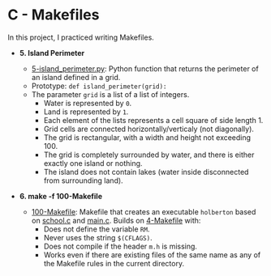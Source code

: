 # C - Makefiles

In this project, I practiced writing Makefiles.

* **5. Island Perimeter**
  * [5-island_perimeter.py](./5-island_perimeter.py): Python function that returns the
  perimeter of an island defined in a grid.
  * Prototype: `def island_perimeter(grid):`
  * The parameter `grid` is a list of a list of integers.
    * Water is represented by `0`.
    * Land is represented by `1`.
    * Each element of the lists represents a cell square of side length 1.
    * Grid cells are connected horizontally/verticaly (not diagonally).
    * The grid is rectangular, with a width and height not exceeding 100.
    * The grid is completely surrounded by water, and there is either exactly
    one island or nothing.
    * The island does not contain lakes (water inside disconnected from
    surrounding land).

* **6. make -f 100-Makefile**
  * [100-Makefile](./100-Makefile): Makefile that creates an executable `holberton` based on
  [school.c](./holberton.c) and [main.c](./main.c). Builds on [4-Makefile](./4-Makefile)
  with:
    * Does not define the variable `RM`.
    * Never uses the string `$(CFLAGS)`.
    * Does not compile if the header `m.h` is missing.
    * Works even if there are existing files of the same name as any of the
    Makefile rules in the current directory.
